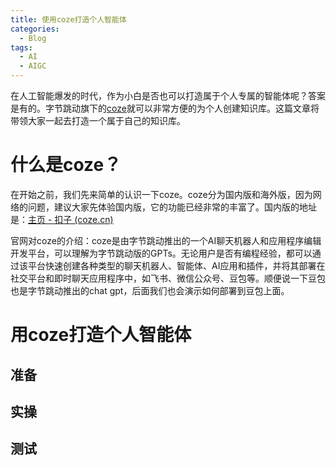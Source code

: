 ```yaml
---
title: 使用coze打造个人智能体
categories:
  - Blog
tags:
  - AI
  - AIGC
---
```


在人工智能爆发的时代，作为小白是否也可以打造属于个人专属的智能体呢？答案是有的。字节跳动旗下的[coze](https://www.coze.cn/home)就可以非常方便的为个人创建知识库。这篇文章将带领大家一起去打造一个属于自己的知识库。

<!--more-->

# 什么是coze？

在开始之前，我们先来简单的认识一下coze。coze分为国内版和海外版，因为网络的问题，建议大家先体验国内版，它的功能已经非常的丰富了。国内版的地址是：[主页 - 扣子 (coze.cn)](https://www.coze.cn/home)

官网对coze的介绍：coze是由字节跳动推出的一个AI聊天机器人和应用程序编辑开发平台，可以理解为字节跳动版的GPTs。无论用户是否有编程经验，都可以通过该平台快速创建各种类型的聊天机器人、智能体、AI应用和插件，并将其部署在社交平台和即时聊天应用程序中，如飞书、微信公众号、豆包等。顺便说一下豆包也是字节跳动推出的chat gpt，后面我们也会演示如何部署到豆包上面。

# 用coze打造个人智能体

## 准备

## 实操

## 测试

